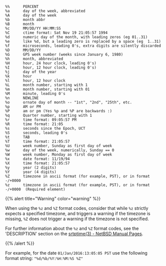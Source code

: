 ```shell
%%      PERCENT
%a      day of the week, abbreviated
%A      day of the week
%b      month abbr
%B      month
%c      MM/DD/YY HH:MM:SS
%C      ctime format: Sat Nov 19 21:05:57 1994
%d      numeric day of the month, with leading zeros (eg 01..31)
%e      like %d, but a leading zero is replaced by a space (eg  1..31)
%f      microseconds, leading 0's, extra digits are silently discarded
%D      MM/DD/YY
%G      GPS week number (weeks since January 6, 1980)
%h      month, abbreviated
%H      hour, 24 hour clock, leading 0's)
%I      hour, 12 hour clock, leading 0's)
%j      day of the year
%k      hour
%l      hour, 12 hour clock
%L      month number, starting with 1
%m      month number, starting with 01
%M      minute, leading 0's
%n      NEWLINE
%o      ornate day of month -- "1st", "2nd", "25th", etc.
%p      AM or PM
%P      am or pm (Yes %p and %P are backwards :)
%q      Quarter number, starting with 1
%r      time format: 09:05:57 PM
%R      time format: 21:05
%s      seconds since the Epoch, UCT
%S      seconds, leading 0's
%t      TAB
%T      time format: 21:05:57
%U      week number, Sunday as first day of week
%w      day of the week, numerically, Sunday == 0
%W      week number, Monday as first day of week
%x      date format: 11/19/94
%X      time format: 21:05:57
%y      year (2 digits)
%Y      year (4 digits)
%Z      timezone in ascii format (for example, PST), or in format -/+0000
%z      timezone in ascii format (for example, PST), or in format -/+0000  (Required element)
```

{{% alert title="Warning" color="warning" %}}

When using the `%z` and `%Z` format codes, consider that while `%z` strictly expects a specified timezone, and triggers a warning if the timezone is missing, `%Z` does not trigger a warning if the timezone is not specified.

For further information about the `%z` and `%Z` format codes, see the 'DESCRIPTION' section on the [srtptime(3) - NetBSD Manual Pages](https://man.netbsd.org/NetBSD-7.0/i386/strptime.3).

{{% /alert %}}

For example, for the date `01/Jan/2016:13:05:05 PST` use the following format string: `"%d/%b/%Y:%H:%M:%S %Z"`
